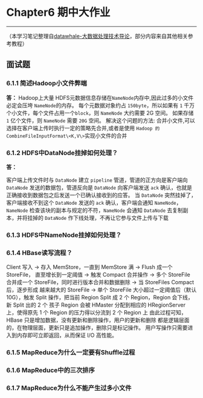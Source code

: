 # Chapter6 期中大作业

---

（本学习笔记整理自[datawhale-大数据处理技术导论](https://github.com/datawhalechina/juicy-bigdata)，部分内容来自其他相关参考教程）

## 面试题

### **6.1.1 简述Hadoop小文件弊端**

**答：**
Hadoop上大量 HDFS元数据信息存储在`NameNode`内存中,因此过多的小文件必定会压垮 `NameNode`的内存。
每个元数据对象约占 `150byte`，所以如果有 `1` 千万个小文件，每个文件占用一个`block`，则 `NameNode` 大约需要 2G 空间。 如果存储 `1` 亿个文件，则 `NameNode` 需要 `20G` 空间。 解决这个问题的方法: 合并小文件,可以选择在客户端上传时执行一定的策略先合并,或者是使用 `Hadoop 的` `CombineFileInputFormat\<K,V\>`实现小文件的合并


### **6.1.2 HDFS中DataNode挂掉如何处理？**

**答：**

客户端上传文件时与 `DataNode` 建立 `pipeline` 管道，管道的正方向是客户端向 `DataNode` 发送的数据包，管道反向是 `DataNode` 向客户端发送 `ack` 确认，也就是正确接收到数据包之后发送一个已确认接收到的应答。
当 `DataNode` 突然挂掉了，客户端接收不到这个 `DataNode` 发送的 `ack` 确认，客户端会通知 `NameNode`，`NameNode` 检查该块的副本与规定的不符，`NameNode` 会通知 `DataNode` 去复制副本，并将挂掉的 `DataNode` 作下线处理，不再让它参与文件上传与下载


### 6.1.3 HDFS中NameNode挂掉如何处理？



### 6.1.4 HBase读写流程？

Client 写入 -> 存入 MemStore，一直到 MemStore 满 -> Flush 成一个 StoreFile，
直至增长到一定阈值 -> 触发 Compact 合并操作 -> 多个 StoreFile 合并成一个
StoreFile，同时进行版本合并和数据删除 -> 当 StoreFiles Compact 后，逐步形成
越来越大的 StoreFile -> 单个 StoreFile 大小超过一定阈值后（默认 10G），触发
Split 操作，把当前 Region Split 成 2 个 Region，Region 会下线，新 Split 出的 2 个
孩子 Region 会被 HMaster 分配到相应的 HRegionServer 上，使得原先 1 个 Region
的压力得以分流到 2 个 Region 上
由此过程可知，HBase 只是增加数据，没有更新和删除操作，用户的更新和删除
都是逻辑层面的，在物理层面，更新只是追加操作，删除只是标记操作。
用户写操作只需要进入到内存即可立即返回，从而保证 I/O 高性能。

### 6.1.5 MapReduce为什么一定要有Shuffle过程



### 6.1.6 MapReduce中的三次排序



### 6.1.7 MapReduce为什么不能产生过多小文件